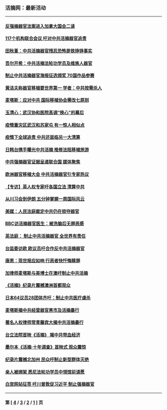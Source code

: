 ### 活摘网：最新活动
---
#### [反强摘器官法案进入加拿大国会二读](../../pages/nf5883/n13033450.md?08110430) 
#### [117个机构联合会议 吁对中共活摘器官追责](../../pages/nf5883/n12775087.md?08110430) 
#### [田秋堇：中共活摘器官残忍恐怖是铁铮铮事实](../../pages/nf5883/n12702148.md?08110430) 
#### [吾尔开希：中共活摘法轮功学员及维族人器官](../../pages/nf5883/n12693197.md?08110430) 
#### [制止中共活摘器官海报征选颁奖 70国作品参赛](../../pages/nf5883/n12692050.md?08110430) 
#### [黄洁夫称器官移植要世界第一 学者：中共按需杀人](../../pages/nf5883/n12572329.md?08110430) 
#### [麦塔斯：应对中共 国际移植协会需改七原则](../../pages/nf5883/n12514711.md?08110430) 
#### [玉清心：武汉协和医院高调“换心”的幕后](../../pages/nf5883/n12298730.md?08110430) 
#### [疫情重灾区武汉和苏家屯 有一惊人相似点](../../pages/nf5883/n12150824.md?08110430) 
#### [疫情下全球追责 中共还面临另一大清算](../../pages/nf5883/n12070397.md?08110430) 
#### [日韩台携手曝光中共活摘 推修法阻移植旅游](../../pages/nf5883/n11712046.md?08110430) 
#### [中共强摘器官证据呈递联合国 媒体聚焦](../../pages/nf5883/n11546426.md?08110430) 
#### [欧洲器官移植大会 中共活摘器官引专家热议](../../pages/nf5883/n11539095.md?08110430) 
#### [【专访】英人权专家吁各国立法 清算中共](../../pages/nf5883/n11367315.md?08110430) 
#### [从川习会到伊朗 五分钟掌握一周国际风云](../../pages/nf5883/n11338520.md?08110430) 
#### [美媒：人民法庭裁定中共仍在掠夺器官](../../pages/nf5883/n11334897.md?08110430) 
#### [BBC访活摘器官医生：被洗脑后无罪恶感](../../pages/nf5883/n11335935.md?08110430) 
#### [英法庭： 制止中共活摘器官 全世界有责任](../../pages/nf5883/n11330691.md?08110430) 
#### [台监委访欧 欧议员吁合作反中共活摘器官](../../pages/nf5883/n11109190.md?08110430) 
#### [唐恩：现世报应如响 行恶者快忏悔赎罪](../../pages/nf5883/n11104016.md?08110430) 
#### [加律师麦塔斯与美博士在澳吁制止中共活摘](../../pages/nf5883/n10724764.md?08110430) 
#### [《活摘》纪录片震撼澳洲首都观众](../../pages/nf5883/n10722747.md?08110430) 
#### [日本64议员28团体齐吁：制止中共医疗虐杀](../../pages/nf5883/n10587757.md?08110430) 
#### [麦塔斯揭中共经营器官黑市及活摘暴行](../../pages/nf5883/n10442407.md?08110430) 
#### [著名人权律师常青藤宾大揭中共活摘暴行](../../pages/nf5883/n10318181.md?08110430) 
#### [台立法院首映《活摘》 揭中共带血经济](../../pages/nf5883/n9938847.md?08110430) 
#### [墨尔本《活摘·十年调查》首映式 观众震惊](../../pages/nf5883/n9522572.md?08110430) 
#### [纪录片震撼北加州 民众吁制止新型群体灭绝](../../pages/nf5883/n9188314.md?08110430) 
#### [亲人被绑架 悉尼法轮功学员中领馆前请愿](../../pages/nf5883/n9056753.md?08110430) 
#### [白宫网站征签 吁川普敦促习近平 制止强摘器官](../../pages/nf5883/n9009661.md?08110430) 

---
#### 第 [ [4](./4.md?08110430) / [3](./3.md?08110430) / [2](./2.md?08110430) / [1](./1.md?08110430) ] 页
